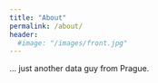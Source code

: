 ```yaml
---
title: "About"
permalink: /about/
header:
  #image: "/images/front.jpg"
---
```


... just another data guy from Prague.
